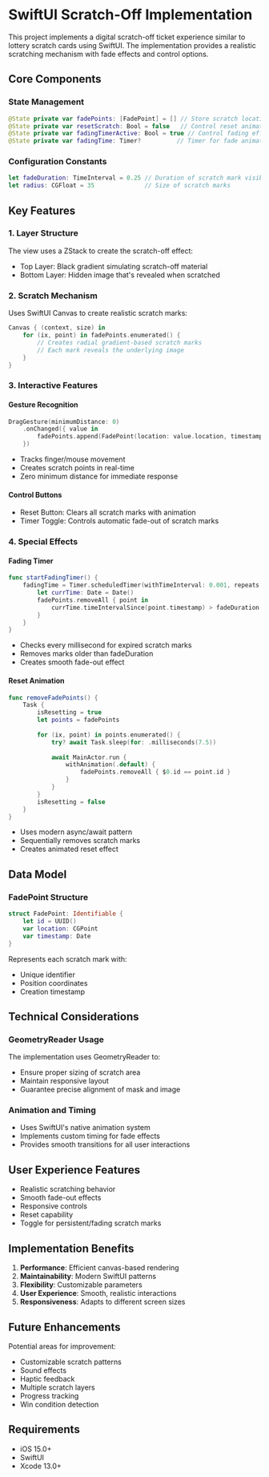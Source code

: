 # SwiftUI Scratch-Off Implementation

This project implements a digital scratch-off ticket experience similar to lottery scratch cards using SwiftUI. The implementation provides a realistic scratching mechanism with fade effects and control options.

## Core Components

### State Management
```swift
@State private var fadePoints: [FadePoint] = [] // Store scratch locations
@State private var resetScratch: Bool = false   // Control reset animation
@State private var fadingTimerActive: Bool = true // Control fading effect
@State private var fadingTime: Timer?          // Timer for fade animation
```

### Configuration Constants
```swift
let fadeDuration: TimeInterval = 0.25 // Duration of scratch mark visibility
let radius: CGFloat = 35              // Size of scratch marks
```

## Key Features

### 1. Layer Structure
The view uses a ZStack to create the scratch-off effect:
- Top Layer: Black gradient simulating scratch-off material
- Bottom Layer: Hidden image that's revealed when scratched

### 2. Scratch Mechanism
Uses SwiftUI Canvas to create realistic scratch marks:
```swift
Canvas { (context, size) in
    for (ix, point) in fadePoints.enumerated() {
        // Creates radial gradient-based scratch marks
        // Each mark reveals the underlying image
    }
}
```

### 3. Interactive Features

#### Gesture Recognition
```swift
DragGesture(minimumDistance: 0)
    .onChanged({ value in
        fadePoints.append(FadePoint(location: value.location, timestamp: Date()))
    })
```
- Tracks finger/mouse movement
- Creates scratch points in real-time
- Zero minimum distance for immediate response

#### Control Buttons
- Reset Button: Clears all scratch marks with animation
- Timer Toggle: Controls automatic fade-out of scratch marks

### 4. Special Effects

#### Fading Timer
```swift
func startFadingTimer() {
    fadingTime = Timer.scheduledTimer(withTimeInterval: 0.001, repeats: true) { _ in
        let currTime: Date = Date()
        fadePoints.removeAll { point in
            currTime.timeIntervalSince(point.timestamp) > fadeDuration
        }
    }
}
```
- Checks every millisecond for expired scratch marks
- Removes marks older than fadeDuration
- Creates smooth fade-out effect

#### Reset Animation
```swift
func removeFadePoints() {
    Task {
        isResetting = true
        let points = fadePoints
        
        for (ix, point) in points.enumerated() {
            try? await Task.sleep(for: .milliseconds(7.5))
            
            await MainActor.run {
                withAnimation(.default) {
                    fadePoints.removeAll { $0.id == point.id }
                }
            }
        }
        isResetting = false
    }
}
```
- Uses modern async/await pattern
- Sequentially removes scratch marks
- Creates animated reset effect

## Data Model

### FadePoint Structure
```swift
struct FadePoint: Identifiable {
    let id = UUID()
    var location: CGPoint
    var timestamp: Date
}
```
Represents each scratch mark with:
- Unique identifier
- Position coordinates
- Creation timestamp

## Technical Considerations

### GeometryReader Usage
The implementation uses GeometryReader to:
- Ensure proper sizing of scratch area
- Maintain responsive layout
- Guarantee precise alignment of mask and image

### Animation and Timing
- Uses SwiftUI's native animation system
- Implements custom timing for fade effects
- Provides smooth transitions for all user interactions

## User Experience Features

- Realistic scratching behavior
- Smooth fade-out effects
- Responsive controls
- Reset capability
- Toggle for persistent/fading scratch marks

## Implementation Benefits

1. **Performance**: Efficient canvas-based rendering
2. **Maintainability**: Modern SwiftUI patterns
3. **Flexibility**: Customizable parameters
4. **User Experience**: Smooth, realistic interactions
5. **Responsiveness**: Adapts to different screen sizes

## Future Enhancements

Potential areas for improvement:
- Customizable scratch patterns
- Sound effects
- Haptic feedback
- Multiple scratch layers
- Progress tracking
- Win condition detection

## Requirements

- iOS 15.0+
- SwiftUI
- Xcode 13.0+
